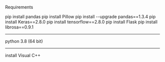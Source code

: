 Requirements

pip install pandas
pip install Pillow
pip install --upgrade pandas==1.3.4
pip install Keras==2.8.0
pip install tensorflow==2.8.0
pip install Flask
pip install librosa==0.9.1
**************************
python 3.8 (64 bit)
**************************
install Visual C++
